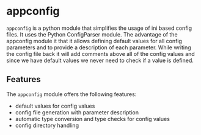 # appconfig

`appconfig` is a python module that simplifies the usage of ini based config
files. It uses the Python ConfigParser module. The advantage of the appconfig
module it that it allows defining default values for all config parameters and
to provide a description of each parameter. While writing the config file back
it will add comments above all of the config values and since we have default
values we never need to check if a value is defined.

## Features

The `appconfig` module offers the following features:

* default values for config values
* config file generation with parameter description
* automatic type conversion and type checks for config values
* config directory handling


